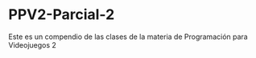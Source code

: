 # PPV2-Parcial-2
Este es un compendio de las clases de la materia de Programación para Videojuegos 2
